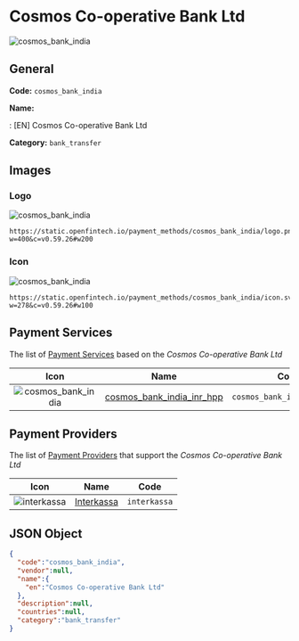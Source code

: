 
# Cosmos Co-operative Bank Ltd 
![cosmos_bank_india](https://static.openfintech.io/payment_methods/cosmos_bank_india/logo.png?w=400&c=v0.59.26#w200)  

## General 
**Code:** `cosmos_bank_india` 
 
**Name:** 
 
:	[EN] Cosmos Co-operative Bank Ltd 
 
**Category:** `bank_transfer` 
 

## Images 

### Logo 
![cosmos_bank_india](https://static.openfintech.io/payment_methods/cosmos_bank_india/logo.png?w=400&c=v0.59.26#w200)  

```
https://static.openfintech.io/payment_methods/cosmos_bank_india/logo.png?w=400&c=v0.59.26#w200
```  

### Icon 
![cosmos_bank_india](https://static.openfintech.io/payment_methods/cosmos_bank_india/icon.svg?w=278&c=v0.59.26#w100)  

```
https://static.openfintech.io/payment_methods/cosmos_bank_india/icon.svg?w=278&c=v0.59.26#w100
```  

## Payment Services 
 
The list of [Payment Services](/payment-services/) based on the _Cosmos Co-operative Bank Ltd_ 

|Icon|Name|Code| 
|:---:|:---:|:---:| 
|![cosmos_bank_india](https://static.openfintech.io/payment_methods/cosmos_bank_india/icon.svg?w=278&c=v0.59.26#w100) |[cosmos_bank_india_inr_hpp](/payment-services/cosmos_bank_india_inr_hpp/)|`cosmos_bank_india_inr_hpp`| 
 

## Payment Providers 
 
The list of [Payment Providers](/payment-providers/) that support the _Cosmos Co-operative Bank Ltd_ 

|Icon|Name|Code| 
|:---:|:---:|:---:| 
|![interkassa](https://static.openfintech.io/payment_providers/interkassa/icon.svg?w=278&c=v0.59.26#w100) |[Interkassa](/payment-providers/interkassa/)|`interkassa`| 
 

## JSON Object 

```json
{
  "code":"cosmos_bank_india",
  "vendor":null,
  "name":{
    "en":"Cosmos Co-operative Bank Ltd"
  },
  "description":null,
  "countries":null,
  "category":"bank_transfer"
}
```  
